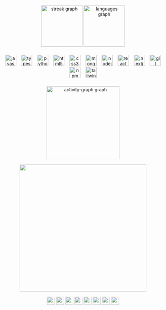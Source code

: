 
###

<div align="center">
  <img src="https://streak-stats.demolab.com?user=iblamekonradzuse&locale=en&mode=daily&theme=gruvbox&hide_border=true&border_radius=5" height="130" alt="streak graph"  />
  <img src="https://github-readme-stats.vercel.app/api/top-langs?username=iblamekonradzuse&locale=en&hide_title=false&layout=compact&card_width=320&langs_count=5&theme=gruvbox&hide_border=true" height="130" alt="languages graph"  />
</div>

###


###

<div align="center">
  <img src="https://cdn.jsdelivr.net/gh/devicons/devicon/icons/javascript/javascript-original.svg" height="35" alt="javascript logo"  />
  <img width="8" />
  <img src="https://cdn.jsdelivr.net/gh/devicons/devicon/icons/typescript/typescript-original.svg" height="35" alt="typescript logo"  />
  <img width="8" />
  <img src="https://cdn.jsdelivr.net/gh/devicons/devicon/icons/python/python-original.svg" height="35" alt="python logo"  />
  <img width="8" />
  <img src="https://cdn.jsdelivr.net/gh/devicons/devicon/icons/html5/html5-original.svg" height="35" alt="html5 logo"  />
  <img width="8" />
  <img src="https://cdn.jsdelivr.net/gh/devicons/devicon/icons/css3/css3-original.svg" height="35" alt="css3 logo"  />
  <img width="8" />
  <img src="https://cdn.jsdelivr.net/gh/devicons/devicon/icons/mongodb/mongodb-original.svg" height="35" alt="mongodb logo"  />
  <img width="8" />
  <img src="https://cdn.jsdelivr.net/gh/devicons/devicon/icons/nodejs/nodejs-original.svg" height="35" alt="nodejs logo"  />
  <img width="8" />
  <img src="https://cdn.jsdelivr.net/gh/devicons/devicon/icons/react/react-original.svg" height="35" alt="react logo"  />
  <img width="8" />
  <img src="https://cdn.jsdelivr.net/gh/devicons/devicon/icons/nextjs/nextjs-original.svg" height="35" alt="nextjs logo"  />
  <img width="8" />

  <img src="https://cdn.jsdelivr.net/gh/devicons/devicon/icons/git/git-original.svg" height="35" alt="git logo"  />
  <img width="8" />
  <img src="https://cdn.jsdelivr.net/gh/devicons/devicon/icons/npm/npm-original-wordmark.svg" height="35" alt="npm logo"  />
  <img width="8" />
  <img src="https://cdn.jsdelivr.net/gh/devicons/devicon/icons/tailwindcss/tailwindcss-original-wordmark.svg" height="35" alt="tailwindcss logo"  />
  <img width="8" />
</div>

###



###


<div align="center">
  <img src="https://github-readme-activity-graph.vercel.app/graph?username=iblamekonradzuse&radius=16&theme=gruvbox&area=true&order=5&hide_border=true&hide_title=true" height="230" alt="activity-graph graph"/> </div>
  <br> 
<div align="center">   
 <img src=https://i.imgur.com/9MtlMP7.png height="400" />
  </div> 
    <div align="center"> 
<br />
 <img src=https://ziadoua.github.io/m3-Markdown-Badges/badges/EndeavourOS/endeavouros1.svg height="25" /> <img src=https://ziadoua.github.io/m3-Markdown-Badges/badges/KaliLinux/kalilinux1.svg height="25" /> <img src=https://ziadoua.github.io/m3-Markdown-Badges/badges/macOS/macos3.svg height="25" /> <img src=https://ziadoua.github.io/m3-Markdown-Badges/badges/TailsOS/tailsos1.svg height="25" />  <img src=https://ziadoua.github.io/m3-Markdown-Badges/badges/Arch/arch1.svg height="25" />  <img src=https://ziadoua.github.io/m3-Markdown-Badges/badges/Neovim/neovim2.svg height="25" /> <img src=https://ziadoua.github.io/m3-Markdown-Badges/badges/Obsidian/obsidian1.svg height="25" /> <img src=https://ziadoua.github.io/m3-Markdown-Badges/badges/Shell/shell3.svg height="25" /> 
</div>
